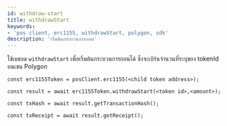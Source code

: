 ```yaml
---
id: withdraw-start
title: withdrawStart
keywords:
- 'pos client, erc1155, withdrawStart, polygon, sdk'
description: 'เริ่มต้นกระบวนการถอน'
---
```


ใช้เมธอด `withdrawStart` เพื่อเริ่มต้นกระบวนการถอนได้ ซึ่งจะเบิร์นจำนวนที่ระบุของ tokenId บนเชน Polygon

```
const erc1155Token = posClient.erc1155(<child token address>);

const result = await erc1155Token.withdrawStart(<token id>,<amount>);

const txHash = await result.getTransactionHash();

const txReceipt = await result.getReceipt();

```
